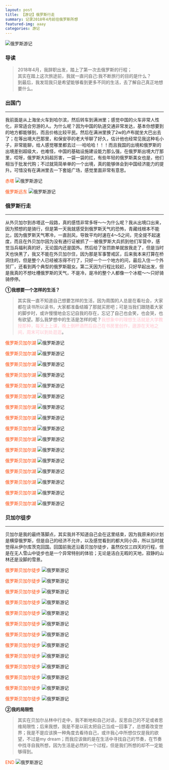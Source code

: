 ```yaml
---
layout: post
title: 【游记】俄罗斯行走
summary: 记录2018年4月前往俄罗斯所想
featured-img: aaay
categories: 游记
---
```


![俄罗斯游记](../assets/img/travel-russian/IMG_0590.jpg)

### 导读

> 2018年4月，我辞职出发，踏上了第一次去俄罗斯的行程；<br>
> 其实在踏上这次旅途前，我就一直问自己:我不断旅行的目的是什么？<br>
> 到最后，我发现我只是希望能够看到更多不同的生活，去了解自己真正地想要什么。<br>

### 出国门
*******************************

我前面是从上海坐火车到哈尔滨，然后转车到满洲里；感觉中国的火车非常人性化，非常适合穷游的人。为什么呢？因为中国的轨道交通非常发达，基本你想要到的地方都能够到，而且价格比较平民。然后在满洲里换了2w的卢布就坐大巴出去了；在等出境大巴那里，和保安亭的老大爷聊了好久，估计他也经常见我这种毛小子，非常能聊，给人感觉哪里都去过·····哈哈哈！！！而且我国的出境和俄罗斯的出境差别超级大，也难怪，中国的基础设施建设能力那么强，在俄罗斯出境大厅那里，哎呀，俄罗斯大妈超厉害，一袋一袋的扛，有些年轻的俄罗斯美女也是，他们相当于批发代购；不过就简简单单的一个出境，真的能够体会到中国经济能力的提升。可惜没有在满洲里去一下套娃广场，感觉里面非常有意思。

<font style="color:#FF4500">赤塔</font>
![俄罗斯游记](../assets/img/travel-russian/IMG_0499.jpg)

<font style="color:#FF4500">俄罗斯远东</font>
![俄罗斯游记](../assets/img/travel-russian/IMG_0511.jpg)

### 俄罗斯行走
*******************************

从外贝加尔到赤塔这一段路，真的感悟非常多呀～～为什么呢？我从出境口出来，因为预想的是骑行，但是第一天我就感受到俄罗斯天气的恐怖，青藏线根本不能比，因为俄罗斯天气寒冷，一直刮风，导致平均时速在4～5之间，完全提不起速度，而且在外贝加尔因为没有通行证被抓了····被俄罗斯大兵抓到他们军营中，感觉当兵福利真的好，无论国内还是国外。然后给了张罚款单就放我走了，但是当时天也快黑了，我又不能在外贝加尔住，因为那是军事警戒区，后来我本来打算在桥洞住的，但是整个人已经被冻得不行了，只好一个一个地方的问，最后入住一个外贸厂，还看到两个典型的俄罗斯靓女。第二天因为行程比较赶，只好早起出发，但是我真的不想吐槽俄罗斯的天气，不是冷，是冷的整个人都像一个冰棍～～只好骑骑停停。

**①我想要一个怎样的生活？**

>其实我一直不知道自己想要怎样的生活，因为周围的人总是在看社会，大家都在读书所以读书，大家都准备结婚了那就买房吧；可是当我们跟随着大家的脚步时，或许慢慢地会忘记自我的存在，忘记了自己也会笑，也会哭，也有欲望。那么我梦想中的生活是怎样的呢？<font style="color:#FFC0CB">我想象中的理想生活就是大学教授那种，每天上上课，晚上倒杯酒然后自己在书房里创作，遨游在天地之间，周末可以到处逛逛</font>。


<font style="color:#FF4500">俄罗斯贝加尔湖</font>
![俄罗斯游记](../assets/img/travel-russian/IMG_0518.jpg)

<font style="color:#FF4500">俄罗斯贝加尔湖</font>
![俄罗斯游记](../assets/img/travel-russian/IMG_0519.jpg)

<font style="color:#FF4500">俄罗斯贝加尔湖</font>
![俄罗斯游记](../assets/img/travel-russian/IMG_0520.jpg)

<font style="color:#FF4500">俄罗斯贝加尔湖</font>
![俄罗斯游记](../assets/img/travel-russian/IMG_0521.jpg)

<font style="color:#FF4500">俄罗斯贝加尔湖</font>
![俄罗斯游记](../assets/img/travel-russian/IMG_0522.jpg)

<font style="color:#FF4500">俄罗斯贝加尔湖</font>
![俄罗斯游记](../assets/img/travel-russian/IMG_0526.jpg)

<font style="color:#FF4500">俄罗斯贝加尔湖</font>
![俄罗斯游记](../assets/img/travel-russian/IMG_0527.jpg)

<font style="color:#FF4500">俄罗斯贝加尔湖</font>
![俄罗斯游记](../assets/img/travel-russian/IMG_0529.jpg)

<font style="color:#FF4500">俄罗斯贝加尔湖</font>
![俄罗斯游记](../assets/img/travel-russian/IMG_0530.jpg)

<font style="color:#FF4500">俄罗斯贝加尔湖</font>
![俄罗斯游记](../assets/img/travel-russian/IMG_0531.jpg)

<font style="color:#FF4500">俄罗斯贝加尔湖</font>
![俄罗斯游记](../assets/img/travel-russian/IMG_0533.jpg)

<font style="color:#FF4500">俄罗斯贝加尔湖</font>
![俄罗斯游记](../assets/img/travel-russian/IMG_0535.jpg)

<font style="color:#FF4500">俄罗斯贝加尔湖</font>
![俄罗斯游记](../assets/img/travel-russian/IMG_0536.jpg)

<font style="color:#FF4500">俄罗斯贝加尔湖</font>
![俄罗斯游记](../assets/img/travel-russian/IMG_0538.jpg)

<font style="color:#FF4500">俄罗斯贝加尔湖</font>
![俄罗斯游记](../assets/img/travel-russian/IMG_0540.jpg)

<font style="color:#FF4500">俄罗斯贝加尔湖</font>
![俄罗斯游记](../assets/img/travel-russian/IMG_0541.jpg)

### 贝加尔徒步
*******************************

贝加尔是我的最终落脚点，其实我并不知道自己会在这里结束，因为我原来的计划是横穿俄罗斯，但是自己的经济不允许，以及感觉看到的都大同小异，所以当时就觉得从伊尔库茨克回国。回国前我还沿着贝加尔徒步，虽然仅仅三四天的行程，但是在无人雪山中徒步也是一个异常特别的体验；无论是洁白无暇的天地，寂静的山林还是没脚的雪景。

<font style="color:#FF4500">俄罗斯贝加尔徒步</font>
![俄罗斯游记](../assets/img/travel-russian/IMG_0544.jpg)

<font style="color:#FF4500">俄罗斯贝加尔徒步</font>
![俄罗斯游记](../assets/img/travel-russian/IMG_0546.jpg)

<font style="color:#FF4500">俄罗斯贝加尔徒步</font>
![俄罗斯游记](../assets/img/travel-russian/IMG_0548.jpg)

<font style="color:#FF4500">俄罗斯贝加尔徒步</font>
![俄罗斯游记](../assets/img/travel-russian/IMG_0554.jpg)

<font style="color:#FF4500">俄罗斯贝加尔徒步</font>
![俄罗斯游记](../assets/img/travel-russian/IMG_0557.jpg)

<font style="color:#FF4500">俄罗斯贝加尔徒步</font>
![俄罗斯游记](../assets/img/travel-russian/IMG_0560.jpg)

<font style="color:#FF4500">俄罗斯贝加尔徒步</font>
![俄罗斯游记](../assets/img/travel-russian/IMG_0562.jpg)

<font style="color:#FF4500">俄罗斯贝加尔徒步</font>
![俄罗斯游记](../assets/img/travel-russian/IMG_0564.jpg)

<font style="color:#FF4500">俄罗斯贝加尔徒步</font>
![俄罗斯游记](../assets/img/travel-russian/IMG_0565.jpg)

<font style="color:#FF4500">俄罗斯贝加尔徒步</font>
![俄罗斯游记](../assets/img/travel-russian/IMG_0566.jpg)

<font style="color:#FF4500">俄罗斯贝加尔徒步</font>
![俄罗斯游记](../assets/img/travel-russian/IMG_0567.jpg)

<font style="color:#FF4500">俄罗斯贝加尔徒步</font>
![俄罗斯游记](../assets/img/travel-russian/IMG_0581.jpg)

<font style="color:#FF4500">俄罗斯贝加尔徒步</font>
![俄罗斯游记](../assets/img/travel-russian/IMG_0582.jpg)


**②我的局限性**

>其实在贝加尔丛林中行走中，我不断地和自己对话，反思自己的不足或者思维局限性；后来我想，我是不是以前太把自己当成一回事了，总想着改变世界；我是不是应该换一种角度去看待自己，或许我心中所想仅仅是我的欲望，不过是my dream；而我应该做的是在生活中寻找自己的节奏，在节奏中找寻自我所想，因为生活是必然的一个过程，但是我们所想的却不一定能够得到。


<font style="color:#FF4500">END</font>
![俄罗斯游记](../assets/img/travel-russian/IMG_0596.jpg)

























